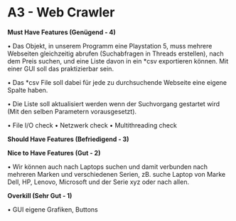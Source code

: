 # A3 - Web Crawler

**Must Have Features (Genügend - 4)**

•	Das Objekt, in unserem Programm eine Playstation 5, muss mehrere Webseiten gleichzeitig abrufen (Suchabfragen in Threads erstellen), nach dem Preis suchen, und eine Liste davon in ein *csv exportieren können. Mit einer GUI soll das praktizierbar sein.

•   Das *csv File soll dabei für jede zu durchsuchende Webseite eine eigene Spalte haben.

•	Die Liste soll aktualisiert werden wenn der Suchvorgang gestartet wird (Mit den selben Parametern vorausgesetzt).

•	File I/O check
•	Netzwerk check
•	Multithreading check


**Should Have Features (Befriedigend - 3)**



**Nice to Have Features (Gut - 2)**


•	Wir können auch nach Laptops suchen und damit verbunden nach mehreren Marken und verschiedenen Serien, zB. suche Laptop von Marke Dell, HP, Lenovo, Microsoft und der Serie xyz oder nach allen.

**Overkill (Sehr Gut - 1)**

•	GUI eigene Grafiken, Buttons





